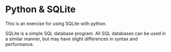 # Python & SQLite

This is an exercise for using SQLite with python.

SQLite is a simple SQL database program. All SQL databases can be used in a similar manner, but may have slight differences in syntax and performance. 
